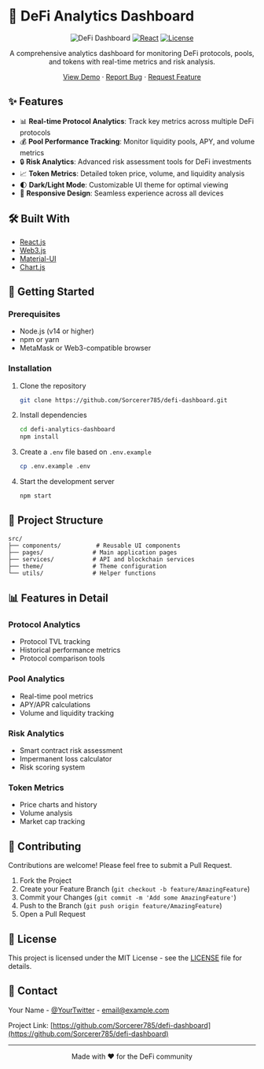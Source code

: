 # 🚀 DeFi Analytics Dashboard

<div align="center">

![DeFi Dashboard](https://img.shields.io/badge/DeFi-Analytics-blue?style=for-the-badge&logo=ethereum)
[![React](https://img.shields.io/badge/React-18.x-61dafb?style=for-the-badge&logo=react)](https://reactjs.org/)
[![License](https://img.shields.io/badge/License-MIT-green.svg?style=for-the-badge)](LICENSE)

A comprehensive analytics dashboard for monitoring DeFi protocols, pools, and tokens with real-time metrics and risk analysis.

[View Demo](#) · [Report Bug](#) · [Request Feature](#)

</div>

## ✨ Features

- 📊 **Real-time Protocol Analytics**: Track key metrics across multiple DeFi protocols
- 💰 **Pool Performance Tracking**: Monitor liquidity pools, APY, and volume metrics
- 🔒 **Risk Analytics**: Advanced risk assessment tools for DeFi investments
- 📈 **Token Metrics**: Detailed token price, volume, and liquidity analysis
- 🌓 **Dark/Light Mode**: Customizable UI theme for optimal viewing
- 📱 **Responsive Design**: Seamless experience across all devices

## 🛠️ Built With

- [React.js](https://reactjs.org/)
- [Web3.js](https://web3js.readthedocs.io/)
- [Material-UI](https://mui.com/)
- [Chart.js](https://www.chartjs.org/)

## 🚀 Getting Started

### Prerequisites

- Node.js (v14 or higher)
- npm or yarn
- MetaMask or Web3-compatible browser

### Installation

1. Clone the repository
   ```sh
   git clone https://github.com/Sorcerer785/defi-dashboard.git
   ```

2. Install dependencies
   ```sh
   cd defi-analytics-dashboard
   npm install
   ```

3. Create a `.env` file based on `.env.example`
   ```sh
   cp .env.example .env
   ```

4. Start the development server
   ```sh
   npm start
   ```

## 📖 Project Structure

```
src/
├── components/          # Reusable UI components
├── pages/              # Main application pages
├── services/           # API and blockchain services
├── theme/              # Theme configuration
└── utils/              # Helper functions
```

## 📊 Features in Detail

### Protocol Analytics
- Protocol TVL tracking
- Historical performance metrics
- Protocol comparison tools

### Pool Analytics
- Real-time pool metrics
- APY/APR calculations
- Volume and liquidity tracking

### Risk Analytics
- Smart contract risk assessment
- Impermanent loss calculator
- Risk scoring system

### Token Metrics
- Price charts and history
- Volume analysis
- Market cap tracking

## 🤝 Contributing

Contributions are welcome! Please feel free to submit a Pull Request.

1. Fork the Project
2. Create your Feature Branch (`git checkout -b feature/AmazingFeature`)
3. Commit your Changes (`git commit -m 'Add some AmazingFeature'`)
4. Push to the Branch (`git push origin feature/AmazingFeature`)
5. Open a Pull Request

## 📝 License

This project is licensed under the MIT License - see the [LICENSE](LICENSE) file for details.

## 📧 Contact

Your Name - [@YourTwitter](#) - email@example.com

Project Link: [https://github.com/Sorcerer785/defi-dashboard](https://github.com/Sorcerer785/defi-dashboard)

---

<div align="center">
Made with ❤️ for the DeFi community
</div>
